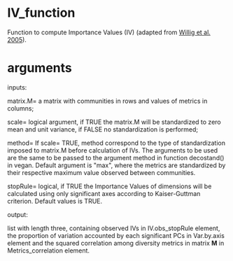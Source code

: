 # IV_function
Function to compute Importance Values (IV) (adapted from [Willig et al. 2005](http://www.esajournals.org/doi/abs/10.1890/04-0394)).

# arguments
inputs:

matrix.M= a matrix with communities in rows and values of metrics in columns; 

scale= logical argument, if TRUE the matrix.M will be standardized to zero mean and unit variance, if FALSE no standardization is performed;

method= If scale= TRUE, method correspond to the type of standardization imposed to matrix.M before calculation of IVs. The arguments to be used are the same to be passed  to the argument method in function decostand() in vegan. Default argument is "max", where the metrics are standardized by their respective maximum value observed between communities.

stopRule= logical, if TRUE the Importance Values of dimensions will be calculated using only significant axes according to Kaiser-Guttman criterion. Default values is TRUE.  

output:

list with length three, containing observed IVs in IV.obs_stopRule element, the proportion of variation accounted by each significant PCs in Var.by.axis element and the squared correlation among diversity metrics in matrix **M** in Metrics_correlation element.
